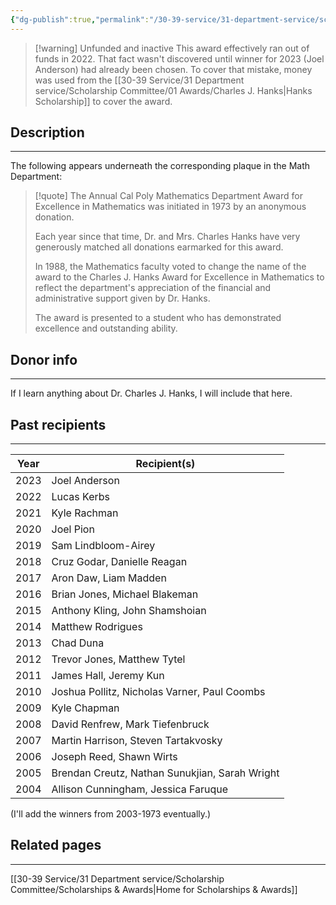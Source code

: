 ```yaml
---
{"dg-publish":true,"permalink":"/30-39-service/31-department-service/scholarship-committee/01-awards/charles-j-hanks-excellence-in-math/","updated":"2025-05-02T11:41:23-07:00"}
---
```


> [!warning] Unfunded and inactive
> This award effectively ran out of funds in 2022. That fact wasn't discovered until winner for 2023 (Joel Anderson) had already been chosen. To cover that mistake, money was used from the [[30-39 Service/31 Department service/Scholarship Committee/01 Awards/Charles J. Hanks\|Hanks Scholarship]] to cover the award.
## Description
---
The following appears underneath the corresponding plaque in the Math Department:

> [!quote]
> The Annual Cal Poly Mathematics Department Award for Excellence in Mathematics was initiated in 1973 by an anonymous donation.
> 
> Each year since that time, Dr. and Mrs. Charles Hanks have very generously matched all donations earmarked for this award.
> 
> In 1988, the Mathematics faculty voted to change the name of the award to the Charles J. Hanks Award for Excellence in Mathematics to reflect the department's appreciation of the financial and administrative support given by Dr. Hanks.
> 
> The award is presented to a student who has demonstrated excellence and outstanding ability.

## Donor info
---
If I learn anything about Dr. Charles J. Hanks, I will include that here.

## Past recipients
---

| Year | Recipient(s)                                   |
| ---- | ---------------------------------------------- |
| 2023 | Joel Anderson                                  |
| 2022 | Lucas Kerbs                                    |
| 2021 | Kyle Rachman                                   |
| 2020 | Joel Pion                                      |
| 2019 | Sam Lindbloom-Airey                            |
| 2018 | Cruz Godar, Danielle Reagan                    |
| 2017 | Aron Daw, Liam Madden                          |
| 2016 | Brian Jones, Michael Blakeman                  |
| 2015 | Anthony Kling, John Shamshoian                 |
| 2014 | Matthew Rodrigues                              |
| 2013 | Chad Duna                                      |
| 2012 | Trevor Jones, Matthew Tytel                    |
| 2011 | James Hall, Jeremy Kun                         |
| 2010 | Joshua Pollitz, Nicholas Varner, Paul Coombs   |
| 2009 | Kyle Chapman                                   |
| 2008 | David Renfrew, Mark Tiefenbruck                |
| 2007 | Martin Harrison, Steven Tartakvosky            |
| 2006 | Joseph Reed, Shawn Wirts                       |
| 2005 | Brendan Creutz, Nathan Sunukjian, Sarah Wright |
| 2004 | Allison Cunningham, Jessica Faruque            |
(I'll add the winners from 2003-1973 eventually.)
## Related pages
---

[[30-39 Service/31 Department service/Scholarship Committee/Scholarships & Awards\|Home for Scholarships & Awards]]